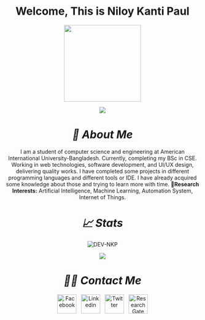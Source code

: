 <h1 align="center">Welcome, This is Niloy Kanti Paul </h1>
<p align="center"><img src="https://media.giphy.com/media/v1.Y2lkPTc5MGI3NjExNzVjZmVkMzMwYTdhY2QyOWJjZDcxMmRkMzkzYjNkNTFkYTRmNzdmYyZjdD1n/26DoiqmYcxgFICb3G/giphy-downsized.gif" height="200" width="200"/></p>
<p align="center">
<img src="https://komarev.com/ghpvc/?username=dev-nkp" />
</p>


***<h1 align="center">🎲 About Me</h1>***
  <p align="center">
  I am a student of computer science and engineering at American International University-Bangladesh. Currently, completing my BSc in CSE. Working in web technologies,   software development, and UI/UX design, delivering quality works.
  I have completed some projects in different programming languages and different tools or IDE. I have already acquired some knowledge about those and trying to learn more with time.
  <b>🔎Research Interests:</b> Artificial Intelligence, Machine Learning, Automation System, Internet of Things.
  </p>

  
  
***<h1 align="center">📈 Stats</h1>***
  <p align="center"><img src="https://github-readme-stats.vercel.app/api?username=dev-nkp&show_icons=true&locale=en&theme=dracula" alt="DEV-NKP"/></p>

  <p align="center"><img src="https://github-readme-stats.vercel.app/api/top-langs/?username=dev-nkp&layout=compact&theme=dracula"/></p>
  
  
  ***<h1 align="center">👨‍💻 Contact Me</h1>***
  <p align="center">
  <a href="https://www.facebook.com/niloypaul.nkp" target="_blank"><img src="https://upload.wikimedia.org/wikipedia/commons/5/51/Facebook_f_logo_%282019%29.svg" alt="Facebook" width="50" height="50"/></a>
  &nbsp;
  <a href="https://www.linkedin.com/in/niloy-kanti-paul-5543181ab/" target="_blank"><img src="https://upload.wikimedia.org/wikipedia/commons/c/ce/Linkedin_circle.svg" alt="Linkedin" width="50" height="50"/></a>
  &nbsp;
  <a href="https://twitter.com/Niloy_Paul_" target="_blank"><img src="https://upload.wikimedia.org/wikipedia/commons/3/39/Logo_of_Twitter%2C_Inc..svg" alt="Twitter" width="50" height="50"/></a>
  &nbsp;
  <a href="https://www.researchgate.net/profile/Niloy-Paul-2" target="_blank"><img src="https://upload.wikimedia.org/wikipedia/commons/5/5e/ResearchGate_icon_SVG.svg" alt="ResearchGate" width="50" height="50"/></a>
  </p>
